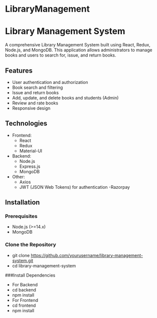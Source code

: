 # LibraryManagement
# Library Management System

A comprehensive Library Management System built using React, Redux, Node.js, and MongoDB. This application allows administrators to manage books and users to search for, issue, and return books.

## Features

- User authentication and authorization
- Book search and filtering
- Issue and return books
- Add, update, and delete books and students (Admin)
- Review and rate books 
- Responsive design

## Technologies

- Frontend:
  - React
  - Redux
  - Material-UI
- Backend:
  - Node.js
  - Express.js
  - MongoDB
- Other:
  - Axios
  - JWT (JSON Web Tokens) for authentication
  -Razorpay
  
## Installation

### Prerequisites

- Node.js (>=14.x)
- MongoDB

### Clone the Repository

- git clone https://github.com/yourusername/library-management-system.git
- cd library-management-system

###Install Dependencies 

- For Backend
- cd backend
- npm install
- For Frontend
- cd frontend
- npm install